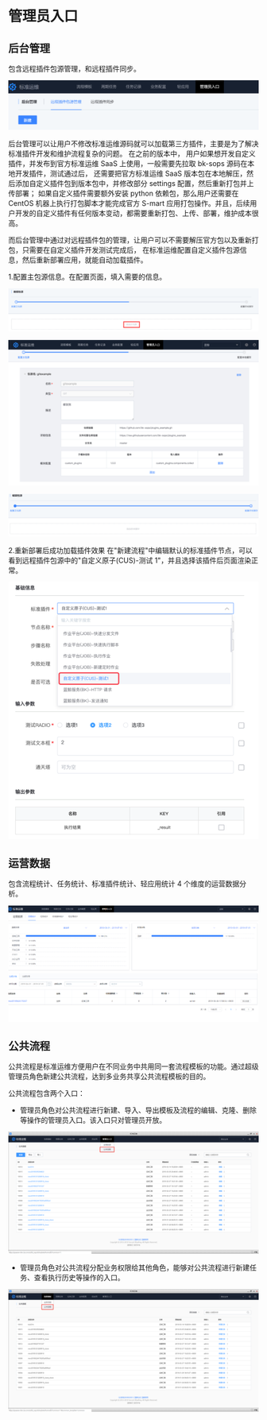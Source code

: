 # 管理员入口 

## 后台管理

包含远程插件包源管理，和远程插件同步。

![后台管理](../assets/后台管理.png)

后台管理可以让用户不修改标准运维源码就可以加载第三方插件，主要是为了解决标准插件开发和维护流程复杂的问题。 在之前的版本中， 用户如果想开发自定义插件，并发布到官方标准运维 SaaS 上使用，一般需要先拉取 bk-sops 源码在本地开发插件，测试通过后， 还需要把官方标准运维 SaaS 版本包在本地解压，然后添加自定义插件包到版本包中，并修改部分 settings 配置，然后重新打包并上传部署； 如果自定义插件需要额外安装 python 依赖包，那么用户还需要在 CentOS 机器上执行打包脚本才能完成官方 S-mart 应用打包操作。并且，后续用户开发的自定义插件有任何版本变动，都需要重新打包、上传、部署，维护成本很高。

而后台管理中通过对远程插件包的管理，让用户可以不需要解压官方包以及重新打包，只需要在自定义插件开发测试完成后， 在标准运维配置自定义插件包源信息，然后重新部署应用，就能自动加载插件。

1.配置主包源信息。在配置页面，填入需要的信息。

![远程1](../assets/远程1.png)

![远程2](../assets/远程2.png)

![远程4](../assets/远程4.png)

2.重新部署后成功加载插件效果 在"新建流程"中编辑默认的标准插件节点，可以看到远程插件包源中的"自定义原子(CUS)-测试 1"，并且选择该插件后页面渲染正常。

![远程5](../assets/远程5.png)

## 运营数据 

包含流程统计、任务统计、标准插件统计、轻应用统计 4 个维度的运营数据分析。

![](../assets/运营数据.png)

## 公共流程 

公共流程是标准运维方便用户在不同业务中共用同一套流程模板的功能。通过超级管理员角色新建公共流程，达到多业务共享公共流程模板的目的。

公共流程包含两个入口：

- 管理员角色对公共流程进行新建、导入、导出模板及流程的编辑、克隆、删除等操作的管理员入口。该入口只对管理员开放。

![](../assets/49.png)

- 管理员角色对公共流程分配业务权限给其他角色，能够对公共流程进行新建任务、查看执行历史等操作的入口。

![](../assets/50.png)
